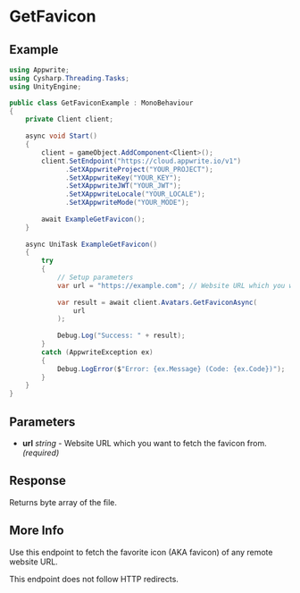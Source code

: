 # GetFavicon

## Example

```csharp
using Appwrite;
using Cysharp.Threading.Tasks;
using UnityEngine;

public class GetFaviconExample : MonoBehaviour
{
    private Client client;
    
    async void Start()
    {
        client = gameObject.AddComponent<Client>();
        client.SetEndpoint("https://cloud.appwrite.io/v1")
              .SetXAppwriteProject("YOUR_PROJECT");
              .SetXAppwriteKey("YOUR_KEY");
              .SetXAppwriteJWT("YOUR_JWT");
              .SetXAppwriteLocale("YOUR_LOCALE");
              .SetXAppwriteMode("YOUR_MODE");
        
        await ExampleGetFavicon();
    }
    
    async UniTask ExampleGetFavicon()
    {
        try
        {
            // Setup parameters
            var url = "https://example.com"; // Website URL which you want to fetch the favicon from.
            
            var result = await client.Avatars.GetFaviconAsync(
                url
            );
            
            Debug.Log("Success: " + result);
        }
        catch (AppwriteException ex)
        {
            Debug.LogError($"Error: {ex.Message} (Code: {ex.Code})");
        }
    }
}
```

## Parameters

- **url** *string* - Website URL which you want to fetch the favicon from. *(required)*

## Response

Returns byte array of the file.
## More Info

Use this endpoint to fetch the favorite icon (AKA favicon) of any remote website URL.

This endpoint does not follow HTTP redirects.
